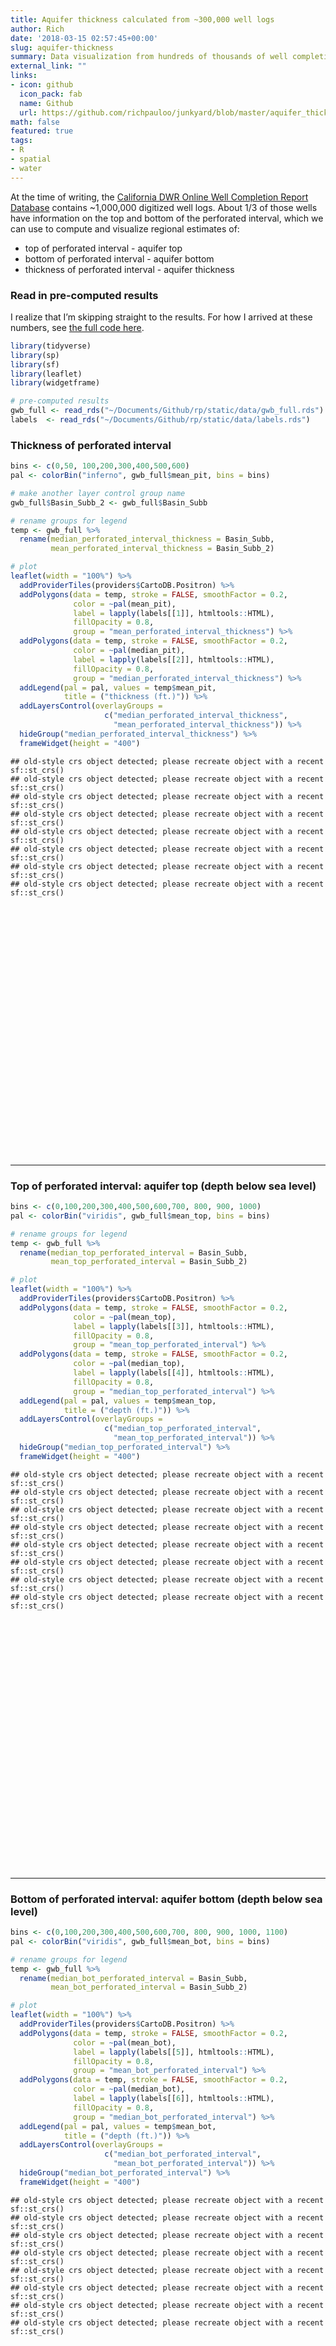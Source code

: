 ```yaml
---
title: Aquifer thickness calculated from ~300,000 well logs
author: Rich
date: '2018-03-15 02:57:45+00:00'
slug: aquifer-thickness
summary: Data visualization from hundreds of thousands of well completion reports reveals aquifer characteristics in California groundwater basins.
external_link: ""
links:
- icon: github
  icon_pack: fab
  name: Github
  url: https://github.com/richpauloo/junkyard/blob/master/aquifer_thickness/index.Rmd
math: false
featured: true
tags:
- R
- spatial
- water
---
```


<script src="{{< blogdown/postref >}}index_files/htmlwidgets/htmlwidgets.js"></script>
<script src="{{< blogdown/postref >}}index_files/pymjs/pym.v1.js"></script>
<script src="{{< blogdown/postref >}}index_files/widgetframe-binding/widgetframe.js"></script>
<script src="{{< blogdown/postref >}}index_files/htmlwidgets/htmlwidgets.js"></script>
<script src="{{< blogdown/postref >}}index_files/pymjs/pym.v1.js"></script>
<script src="{{< blogdown/postref >}}index_files/widgetframe-binding/widgetframe.js"></script>
<script src="{{< blogdown/postref >}}index_files/htmlwidgets/htmlwidgets.js"></script>
<script src="{{< blogdown/postref >}}index_files/pymjs/pym.v1.js"></script>
<script src="{{< blogdown/postref >}}index_files/widgetframe-binding/widgetframe.js"></script>

At the time of writing, the [California DWR Online Well Completion Report Database](https://data.ca.gov/dataset/well-completion-reports) contains \~1,000,000 digitized well logs. About 1/3 of those wells have information on the top and bottom of the perforated interval, which we can use to compute and visualize regional estimates of:

- top of perforated interval - aquifer top  
- bottom of perforated interval - aquifer bottom  
- thickness of perforated interval - aquifer thickness

### Read in pre-computed results

I realize that I’m skipping straight to the results. For how I arrived at these numbers, see [the full code here](https://github.com/richpauloo/junkyard/blob/master/aquifer_thickness/index.Rmd).

``` r
library(tidyverse)
library(sp)
library(sf)
library(leaflet)
library(widgetframe)

# pre-computed results
gwb_full <- read_rds("~/Documents/Github/rp/static/data/gwb_full.rds")
labels  <- read_rds("~/Documents/Github/rp/static/data/labels.rds")
```

### Thickness of perforated interval

``` r
bins <- c(0,50, 100,200,300,400,500,600)
pal <- colorBin("inferno", gwb_full$mean_pit, bins = bins)

# make another layer control group name
gwb_full$Basin_Subb_2 <- gwb_full$Basin_Subb

# rename groups for legend
temp <- gwb_full %>% 
  rename(median_perforated_interval_thickness = Basin_Subb,
         mean_perforated_interval_thickness = Basin_Subb_2)

# plot
leaflet(width = "100%") %>%
  addProviderTiles(providers$CartoDB.Positron) %>%
  addPolygons(data = temp, stroke = FALSE, smoothFactor = 0.2,
              color = ~pal(mean_pit), 
              label = lapply(labels[[1]], htmltools::HTML),
              fillOpacity = 0.8,
              group = "mean_perforated_interval_thickness") %>%
  addPolygons(data = temp, stroke = FALSE, smoothFactor = 0.2,
              color = ~pal(median_pit), 
              label = lapply(labels[[2]], htmltools::HTML),
              fillOpacity = 0.8,
              group = "median_perforated_interval_thickness") %>%
  addLegend(pal = pal, values = temp$mean_pit,
            title = ("thickness (ft.)")) %>%
  addLayersControl(overlayGroups =
                     c("median_perforated_interval_thickness",
                       "mean_perforated_interval_thickness")) %>%
  hideGroup("median_perforated_interval_thickness") %>% 
  frameWidget(height = "400")
```

    ## old-style crs object detected; please recreate object with a recent sf::st_crs()
    ## old-style crs object detected; please recreate object with a recent sf::st_crs()
    ## old-style crs object detected; please recreate object with a recent sf::st_crs()
    ## old-style crs object detected; please recreate object with a recent sf::st_crs()
    ## old-style crs object detected; please recreate object with a recent sf::st_crs()
    ## old-style crs object detected; please recreate object with a recent sf::st_crs()
    ## old-style crs object detected; please recreate object with a recent sf::st_crs()
    ## old-style crs object detected; please recreate object with a recent sf::st_crs()

<div id="htmlwidget-1" style="width:100%;height:400px;" class="widgetframe html-widget"></div>
<script type="application/json" data-for="htmlwidget-1">{"x":{"url":"index_files/figure-html//widgets/widget_unnamed-chunk-2.html","options":{"xdomain":"*","allowfullscreen":false,"lazyload":false}},"evals":[],"jsHooks":[]}</script>

------------------------------------------------------------------------

### Top of perforated interval: aquifer top (depth below sea level)

``` r
bins <- c(0,100,200,300,400,500,600,700, 800, 900, 1000)
pal <- colorBin("viridis", gwb_full$mean_top, bins = bins) 

# rename groups for legend
temp <- gwb_full %>% 
  rename(median_top_perforated_interval = Basin_Subb,
         mean_top_perforated_interval = Basin_Subb_2) 

# plot
leaflet(width = "100%") %>%
  addProviderTiles(providers$CartoDB.Positron) %>%
  addPolygons(data = temp, stroke = FALSE, smoothFactor = 0.2,
              color = ~pal(mean_top), 
              label = lapply(labels[[3]], htmltools::HTML),
              fillOpacity = 0.8,
              group = "mean_top_perforated_interval") %>%
  addPolygons(data = temp, stroke = FALSE, smoothFactor = 0.2,
              color = ~pal(median_top), 
              label = lapply(labels[[4]], htmltools::HTML),
              fillOpacity = 0.8,
              group = "median_top_perforated_interval") %>%
  addLegend(pal = pal, values = temp$mean_top,
            title = ("depth (ft.)")) %>%
  addLayersControl(overlayGroups =
                     c("median_top_perforated_interval",
                       "mean_top_perforated_interval")) %>%
  hideGroup("median_top_perforated_interval") %>% 
  frameWidget(height = "400")
```

    ## old-style crs object detected; please recreate object with a recent sf::st_crs()
    ## old-style crs object detected; please recreate object with a recent sf::st_crs()
    ## old-style crs object detected; please recreate object with a recent sf::st_crs()
    ## old-style crs object detected; please recreate object with a recent sf::st_crs()
    ## old-style crs object detected; please recreate object with a recent sf::st_crs()
    ## old-style crs object detected; please recreate object with a recent sf::st_crs()
    ## old-style crs object detected; please recreate object with a recent sf::st_crs()
    ## old-style crs object detected; please recreate object with a recent sf::st_crs()

<div id="htmlwidget-2" style="width:100%;height:400px;" class="widgetframe html-widget"></div>
<script type="application/json" data-for="htmlwidget-2">{"x":{"url":"index_files/figure-html//widgets/widget_unnamed-chunk-3.html","options":{"xdomain":"*","allowfullscreen":false,"lazyload":false}},"evals":[],"jsHooks":[]}</script>

------------------------------------------------------------------------

### Bottom of perforated interval: aquifer bottom (depth below sea level)

``` r
bins <- c(0,100,200,300,400,500,600,700, 800, 900, 1000, 1100)
pal <- colorBin("viridis", gwb_full$mean_bot, bins = bins) 

# rename groups for legend
temp <- gwb_full %>% 
  rename(median_bot_perforated_interval = Basin_Subb,
         mean_bot_perforated_interval = Basin_Subb_2)

# plot
leaflet(width = "100%") %>%
  addProviderTiles(providers$CartoDB.Positron) %>%
  addPolygons(data = temp, stroke = FALSE, smoothFactor = 0.2,
              color = ~pal(mean_bot), 
              label = lapply(labels[[5]], htmltools::HTML),
              fillOpacity = 0.8,
              group = "mean_bot_perforated_interval") %>%
  addPolygons(data = temp, stroke = FALSE, smoothFactor = 0.2,
              color = ~pal(median_bot), 
              label = lapply(labels[[6]], htmltools::HTML),
              fillOpacity = 0.8,
              group = "median_bot_perforated_interval") %>%
  addLegend(pal = pal, values = temp$mean_bot,
            title = ("depth (ft.)")) %>%
  addLayersControl(overlayGroups =
                     c("median_bot_perforated_interval",
                       "mean_bot_perforated_interval")) %>%
  hideGroup("median_bot_perforated_interval") %>% 
  frameWidget(height = "400")
```

    ## old-style crs object detected; please recreate object with a recent sf::st_crs()
    ## old-style crs object detected; please recreate object with a recent sf::st_crs()
    ## old-style crs object detected; please recreate object with a recent sf::st_crs()
    ## old-style crs object detected; please recreate object with a recent sf::st_crs()
    ## old-style crs object detected; please recreate object with a recent sf::st_crs()
    ## old-style crs object detected; please recreate object with a recent sf::st_crs()
    ## old-style crs object detected; please recreate object with a recent sf::st_crs()
    ## old-style crs object detected; please recreate object with a recent sf::st_crs()

<div id="htmlwidget-3" style="width:100%;height:400px;" class="widgetframe html-widget"></div>
<script type="application/json" data-for="htmlwidget-3">{"x":{"url":"index_files/figure-html//widgets/widget_unnamed-chunk-4.html","options":{"xdomain":"*","allowfullscreen":false,"lazyload":false}},"evals":[],"jsHooks":[]}</script>

